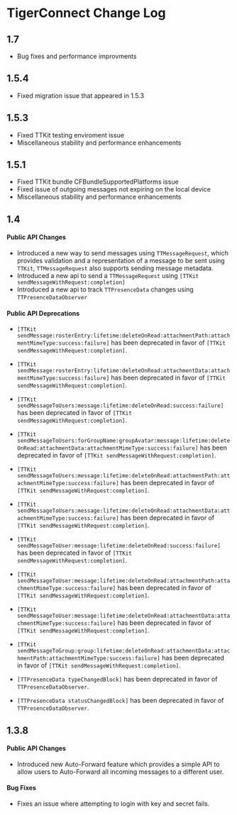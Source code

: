 # TigerConnect Change Log

## 1.7

* Bug fixes and performance improvments

## 1.5.4

* Fixed migration issue that appeared in 1.5.3

## 1.5.3

* Fixed TTKit testing enviroment issue
* Miscellaneous stability and performance enhancements

## 1.5.1

* Fixed TTKit bundle CFBundleSupportedPlatforms issue
* Fixed issue of outgoing messages not expiring on the local device
* Miscellaneous stability and performance enhancements

## 1.4
#### Public API Changes 

* Introduced a new way to send messages using `TTMessageRequest`, which provides validation and a representation of a message to be sent using `TTKit`, `TTMessageRequest` also supports sending message metadata.
* Introduced a new api to send a `TTMessageRequest` using `[TTKit sendMessageWithRequest:completion]`
* Introduced a new api to track `TTPresenceData` changes using `TTPresenceDataObserver`


#### Public API Deprecations 

* `[TTKit sendMessage:rosterEntry:lifetime:deleteOnRead:attachmentPath:attachmentMimeType:success:failure]` has been deprecated in favor of `[TTKit sendMessageWithRequest:completion]`.
* `[TTKit sendMessage:rosterEntry:lifetime:deleteOnRead:attachmentData:attachmentMimeType:success:failure]` has been deprecated in favor of `[TTKit sendMessageWithRequest:completion]`.
* `[TTKit sendMessageToUsers:message:lifetime:deleteOnRead:success:failure]` has been deprecated in favor of `[TTKit sendMessageWithRequest:completion]`.
* `[TTKit sendMessageToUsers:forGroupName:groupAvatar:message:lifetime:deleteOnRead:attachmentData:attachmentMimeType:success:failure]` has been deprecated in favor of `[TTKit sendMessageWithRequest:completion]`.
* `[TTKit sendMessageToUsers:message:lifetime:deleteOnRead:attachmentPath:attachmentMimeType:success:failure]` has been deprecated in favor of `[TTKit sendMessageWithRequest:completion]`.
* `[TTKit sendMessageToUsers:message:lifetime:deleteOnRead:attachmentData:attachmentMimeType:success:failure]` has been deprecated in favor of `[TTKit sendMessageWithRequest:completion]`.
* `[TTKit sendMessageToUser:message:lifetime:deleteOnRead:success:failure]` has been deprecated in favor of `[TTKit sendMessageWithRequest:completion]`.
* `[TTKit sendMessageToUser:message:lifetime:deleteOnRead:attachmentPath:attachmentMimeType:success:failure]` has been deprecated in favor of `[TTKit sendMessageWithRequest:completion]`.
* `[TTKit sendMessageToUser:message:lifetime:deleteOnRead:attachmentData:attachmentMimeType:success:failure]` has been deprecated in favor of `[TTKit sendMessageWithRequest:completion]`.
* `[TTKit sendMessageToGroup:group:lifetime:deleteOnRead:attachmentData:attachmentPath:attachmentMimeType:success:failure]` has been deprecated in favor of `[TTKit sendMessageWithRequest:completion]`.

* `[TTPresenceData typeChangedBlock]` has been deprecated in favor of `TTPresenceDataObserver`.
* `[TTPresenceData statusChangedBlock]` has been deprecated in favor of `TTPresenceDataObserver`.


## 1.3.8

#### Public API Changes 
* Introduced new Auto-Forward feature which provides a simple API to allow users to Auto-Forward all incoming messages to a different user.

#### Bug Fixes

* Fixes an issue where attempting to login with key and secret fails. 

